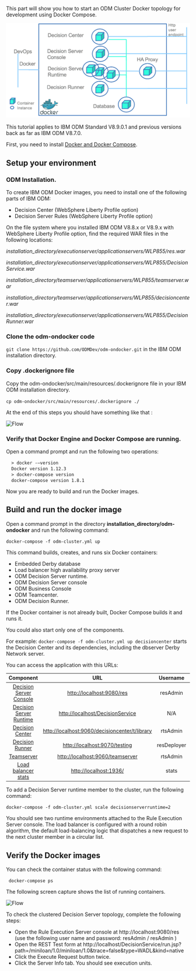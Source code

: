 
This part will show you how to start  an ODM Cluster Docker topology for development using Docker Compose.


![Flow](images/ClusterFig01.png)

This tutorial applies to IBM ODM Standard V8.9.0.1 and previous versions back as far as IBM ODM V8.7.0. 

First, you need to install [Docker and Docker Compose](https://docs.docker.com/compose/#installation-and-set-up).

## Setup your environment

### ODM Installation.
To create IBM ODM Docker images, you need to install one of the following parts of IBM ODM:         
* Decision Center (WebSphere Liberty Profile option)
* Decision Server Rules (WebSphere Liberty Profile option)

On the file system where you installed IBM ODM V8.8.x or V8.9.x with WebSphere Liberty Profile option, find the required WAR files in the following locations:

*installation_directory/executionserver/applicationservers/WLP855/res.war*

*installation_directory/executionserver/applicationservers/WLP855/DecisionService.war*

*installation_directory/teamserver/applicationservers/WLP855/teamserver.war*

*installation_directory/teamserver/applicationservers/WLP855/decisioncenter.war*

*installation_directory/executionserver/applicationservers/WLP855/DecisionRunner.war*

### Clone the odm-ondocker code

```git clone https://github.com/ODMDev/odm-ondocker.git``` in the IBM ODM installation directory.

### Copy .dockerignore file

Copy the odm-ondocker/src/main/resources/.dockerignore file in your IBM ODM installation directory.

```cp odm-ondocker/src/main/resources/.dockerignore ./```

At the end of this steps you should have something like that : 

![Flow](images/Fig2.png)
### Verify that Docker Engine and Docker Compose are running.

Open a command prompt and run the following two operations:    	
  
  ```
    > docker -–version
    Docker version 1.12.3
    > docker-compose version
    docker-compose version 1.8.1
  ```

Now you are ready to build and run the Docker images.

## Build and run the docker image
Open a command prompt in the directory **installation_directory/odm-ondocker** and run the following command:    	

```
docker-compose -f odm-cluster.yml up
```

This command builds, creates, and runs six Docker containers:

* Embedded Derby database
* Load balancer high availability proxy server
* ODM Decision Server runtime.
* ODM Decision Server console
* ODM Business Console
* ODM Teamcenter.
* ODM Decision Runner.

If the Docker container is not already built, Docker Compose builds it and runs it.

You could also start only one of the components. 

For example: ```docker-compose -f odm-cluster.yml up decisioncenter``` starts the Decision Center and its dependencies, including the dbserver Derby Network server.

You can access the application with this URLs:

|Component|URL|Username|Password|
|:-----:|:-----:|:-----:|:-----:|
| [Decision Server Console](http://localhost:9080/res) | <http://localhost:9080/res> |resAdmin|resAdmin|
| [Decision Server Runtime](http://localhost/DecisionService) |<http://localhost/DecisionService> |N/A|N/A|
| [Decision Center]( http://localhost:9060/decisioncenter) |  <http://localhost:9060/decisioncenter/t/library> |rtsAdmin|rtsAdmin|
| [Decision Runner]( http://localhost:9070/DecisionRunner) |  <http://localhost:9070/testing> |resDeployer|resDeployer|
| [Teamserver]( http://localhost:9060/teamserver) |  <http://localhost:9060/teamserver> |rtsAdmin|rtsAdmin|
| [Load balancer stats](http://localhost:1936/) | <http://localhost:1936/> | stats | stats |


To add a Decision Server runtime member to the cluster, run the following command:
```
docker-compose -f odm-cluster.yml scale decisionserverruntime=2
```

You should see two runtime environments attached to the Rule Execution Server console. The load balancer is configured with a round robin algorithm, the default load-balancing logic that dispatches a new request to the next cluster member in a circular list.

## Verify the Docker images

You can check the container status with the following command: 
```
 docker-compose ps
```
 The following screen capture shows the list of running containers. 

![Flow](images/StandardFig02.png)

To check the clustered Decision Server topology, complete the following steps:

* Open the Rule Execution Server console at http://localhost:9080/res (use the following user name and password: resAdmin / resAdmin )
* Open the REST Test form at http://localhost/DecisionService/run.jsp?path=/miniloan/1.0/miniloan/1.0&trace=false&type=WADL&kind=native
* Click the Execute Request button twice. 
* Click the Server Info tab. You should see  execution units.

